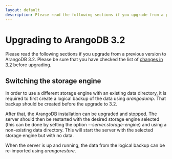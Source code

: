 ```yaml
---
layout: default
description: Please read the following sections if you upgrade from a previousversion to ArangoDB 3
---
```

Upgrading to ArangoDB 3.2
=========================

Please read the following sections if you upgrade from a previous
version to ArangoDB 3.2. Please be sure that you have checked the list
of [changes in 3.2](release-notes-upgrading-changes32.html) before
upgrading.

Switching the storage engine
----------------------------

In order to use a different storage engine with an existing data directory,
it is required to first create a logical backup of the data using *arangodump*.
That backup should be created before the upgrade to 3.2.

After that, the ArangoDB installation can be upgraded and stopped. The server
should then be restarted with the desired storage engine selected (this can be 
done by setting the option *--server.storage-engine*) and using a non-existing 
data directory. This will start the server with the selected storage engine
but with no data.

When the server is up and running, the data from the logical backup can be 
re-imported using *arangorestore*.
